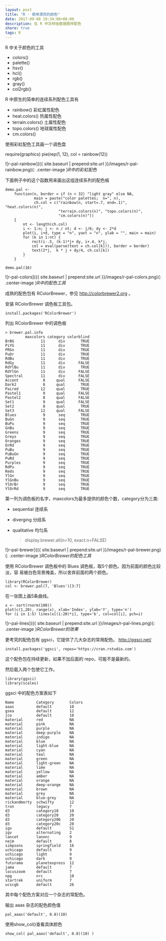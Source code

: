 ```yaml
---
layout: post
title: "R - 使用漂亮的颜色"
date: 2017-09-08 19:34:08+08:00
description: 在 R 中怎样给数据图样配色
share: true
tags: R
---
```


R 中关于颜色的工具

* colors()
* palette()
* hsv()
* hcl()
* rgb()
* gray()
* col2rgb()

R 中原生的简单的连续系列配色工具有

* rainbow() 彩虹属性配色
* heat.colors() 热属性配色
* terrain.colors() 土属性配色
* topo.colors() 地球属性配色
* cm.colors()

使用彩虹配色工具画一个调色盘

   require(graphics)
   pie(rep(1, 12), col = rainbow(12))

![r-pal-rainbow]({{ site.baseurl | prepend:site.url }}/images/r-pal-rainbow.png){: .center-image }*R中的彩虹配色*

下面例子中的这个函数用来画出这组连续系列的配色板

    demo.pal <-
        function(n, border = if (n < 32) "light gray" else NA,
                 main = paste("color palettes;  n=", n),
                 ch.col = c("rainbow(n, start=.7, end=.1)", "heat.colors(n)",
                            "terrain.colors(n)", "topo.colors(n)",
                            "cm.colors(n)"))
        {
            nt <- length(ch.col)
            i <- 1:n; j <- n / nt; d <- j/6; dy <- 2*d
            plot(i, i+d, type = "n", yaxt = "n", ylab = "", main = main)
            for (k in 1:nt) {
                rect(i-.5, (k-1)*j+ dy, i+.4, k*j,
                col = eval(parse(text = ch.col[k])), border = border)
                text(2*j,  k * j + dy/4, ch.col[k])
            }
        }

    demo.pal(16)

![r-pal-colors]({{ site.baseurl | prepend:site.url }}/images/r-pal-colors.png){: .center-image }*R中的配色工具*

成熟的配色包有 RColorBrewer，参见 http://colorbrewer2.org 。

安装 RColorBrewer 调色板工具包。

    install.packages('RColorBrewer')

列出 RColorBrewer 中的调色板

    > brewer.pal.info
             maxcolors category colorblind
    BrBG            11      div       TRUE
    PiYG            11      div       TRUE
    PRGn            11      div       TRUE
    PuOr            11      div       TRUE
    RdBu            11      div       TRUE
    RdGy            11      div      FALSE
    RdYlBu          11      div       TRUE
    RdYlGn          11      div      FALSE
    Spectral        11      div      FALSE
    Accent           8     qual      FALSE
    Dark2            8     qual       TRUE
    Paired          12     qual       TRUE
    Pastel1          9     qual      FALSE
    Pastel2          8     qual      FALSE
    Set1             9     qual      FALSE
    Set2             8     qual       TRUE
    Set3            12     qual      FALSE
    Blues            9      seq       TRUE
    BuGn             9      seq       TRUE
    BuPu             9      seq       TRUE
    GnBu             9      seq       TRUE
    Greens           9      seq       TRUE
    Greys            9      seq       TRUE
    Oranges          9      seq       TRUE
    OrRd             9      seq       TRUE
    PuBu             9      seq       TRUE
    PuBuGn           9      seq       TRUE
    PuRd             9      seq       TRUE
    Purples          9      seq       TRUE
    RdPu             9      seq       TRUE
    Reds             9      seq       TRUE
    YlGn             9      seq       TRUE
    YlGnBu           9      seq       TRUE
    YlOrBr           9      seq       TRUE
    YlOrRd           9      seq       TRUE

第一列为调色板的名字，maxcolors为最多提供的颜色个数，category分为三类:
* sequential 连续系
* diverging 分歧系
* qualitative 均匀系

    > display.brewer.all(n=10, exact.n=FALSE)

![r-pal-brewer]({{ site.baseurl | prepend:site.url }}/images/r-pal-brewer.png){: .center-image }*RColorBrewer的配色工具*

使用 RColorBrewer 调色板中的 Blues 调色板，取5个颜色。因为前面的颜色比较淡，容
易被白色背景掩盖，所以舍弃前面的两个颜色。

    library(RColorBrewer)
    col <- brewer.pal(7, 'Blues')[3:7]

在一张图上画5条曲线。

    x <- sort(rnorm(100))
    plot(c(1,20), range(x), xlab='Index', ylab='Y', type='n')
    for (i in 1:5) lines(x[(1:20)*i], type='b', col=col[i], pch=i)

![r-pal-lines]({{ site.baseurl | prepend:site.url }}/images/r-pal-lines.png){: .center-image }*RColorBrewer的效果*

更考究的配色包有 ggsci，它提供了几大杂志的常用配色。 http://ggsci.net/

    install.packages('ggsci', repos='https://cran.rstudio.com')

这个配色包在持续更新，如果不加后面的 repo，可能不是最新的。

然后载入两个包使它工作。

    library(ggsci)
    library(scales)

ggsci 中的配色方案表如下

    Name          Category       Colors
    aaas          default        10
    gsea          default        12
    jco           default        10
    material      red            NA
    material      pink           NA
    material      purple         NA
    material      deep-purple    NA
    material      indigo         NA
    material      blue           NA
    material      light-blue     NA
    material      cyan           NA
    material      teal           NA
    material      green          NA
    material      light-green    NA
    material      lime           NA
    material      yellow         NA
    material      amber          NA
    material      orange         NA
    material      deep-orange    NA
    material      brown          NA
    material      grey           NA
    material      blue-grey      NA
    rickandmorty  schwifty       12
    tron          legacy         7
    d3            category10     10
    d3            category20     20
    d3            category20b    20
    d3            category20c    20
    igv           default        51
    igv           alternating    2
    lancet        lanonc         9
    nejm          default        8
    simpsons      springfield    16
    uchicago      default        9
    uchicago      light          9
    uchicago      dark           9
    futurama      planetexpress  12
    jama          default        7
    locuszoom     default        7
    npg           nrc            10
    startrek      uniform        7
    ucscgb        default        26

其中每个配色方案对应一个杂志的常配色。

输出 aaas 杂志的配色颜色值

    pal_aaas('default', 0.8)(10)

使用show\_col()查看具体颜色

    show_col( pal_aaas('default', 0.8)(10) )

